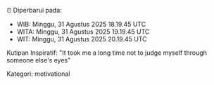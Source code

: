 ⏰ Diperbarui pada:
- WIB: Minggu, 31 Agustus 2025 18.19.45 UTC
- WITA: Minggu, 31 Agustus 2025 19.19.45 UTC
- WIT: Minggu, 31 Agustus 2025 20.19.45 UTC

Kutipan Inspiratif:
"It took me a long time not to judge myself through someone else's eyes"


Kategori: motivational

